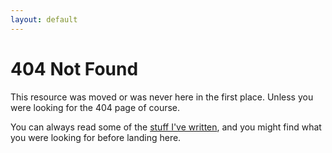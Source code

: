 ```yaml
---
layout: default
---
```


# 404 Not Found

This resource was moved or was never here in the first place. Unless you were looking for the 404
page of course.

You can always read some of the [stuff I've written](/blog), and you might find what you were
looking for before landing here.

